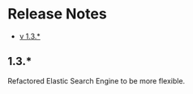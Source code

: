 # Release Notes

- [v 1.3.*](#v-1.3)

<a name="v-1.3"></a>
## 1.3.*

Refactored Elastic Search Engine to be more flexible.